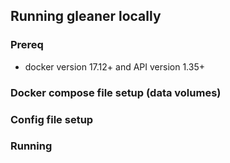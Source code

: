 ## Running gleaner locally

### Prereq

* docker version 17.12+ and API version 1.35+


### Docker compose file setup (data volumes)

### Config file setup

### Running

